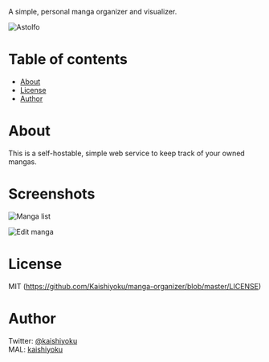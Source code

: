A simple, personal manga organizer and visualizer.

![Astolfo](https://i.imgur.com/p8UGVQb.jpg)

Table of contents
=================
  * [About](#about)
  * [License](#license)
  * [Author](#author)

About
=====
This is a self-hostable, simple web service to keep track of your owned mangas.

Screenshots
===========
![Manga list](https://i.imgur.com/9Yaj94p.png)

![Edit manga](https://i.imgur.com/0JhKzTK.png)

License
=======
MIT (https://github.com/Kaishiyoku/manga-organizer/blob/master/LICENSE)


Author
======
Twitter: [@kaishiyoku](https://twitter.com/kaishiyoku)  
MAL: [kaishiyoku](https://myanimelist.net/profile/Kaishiyoku)
